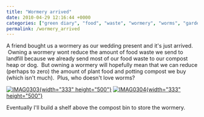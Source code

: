 ```yaml
---
title: "Wormery arrived"
date: 2010-04-29 12:16:44 +0000
categories: ["green diary", "food", "waste", "wormery", "worms", "garden"]
permalink: /wormery_arrived
---
```

A friend bought us a wormery as our wedding present and it's just
arrived.  Owning a wormery wont reduce the amount of food waste we send
to landfill because we already send most of our food waste to our
compost heap or dog.  But owning a wormery will hopefully mean that we
can reduce (perhaps to zero) the amount of plant food and potting
compost we buy (which isn't much).  Plus, who doesn't love worms?

[![IMAG0303](http://farm4.static.flickr.com/3524/4563054026_be466e5b41.jpg){width="333"
height="500"}](http://www.flickr.com/photos/37816297@N06/4563054026/ "IMAG0303 by Jack_Kelly, on Flickr")
[![IMAG0304](http://farm5.static.flickr.com/4071/4562425459_180037f5ab.jpg){width="333"
height="500"}](http://www.flickr.com/photos/37816297@N06/4562425459/ "IMAG0304 by Jack_Kelly, on Flickr")

Eventually I'll build a shelf above the compost bin to store the
wormery.

<!--break-->

